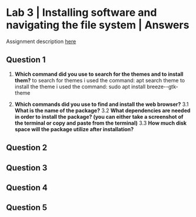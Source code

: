 # Lab 3 | Installing software and navigating the file system | Answers
Assignment description [here](https://raw.githubusercontent.com/ra559/cis106/main/labs/lab3.md)

## Question 1
1. **Which command did you use to search for the themes and to install them?**
   to search for themes i used the command: apt search theme 
   to install the theme i used the command: sudo apt install breeze--gtk-theme

2. **Which commands did you use to find and install the web browser?**
3.1 **What is the name of the package?**
3.2 **What dependencies are needed in order to install the package? (you can either take a screenshot of the terminal or copy and paste from the terminal)**
3.3 **How much disk space will the package utilize after installation?**
 

## Question 2

## Question 3

## Question 4

## Question 5